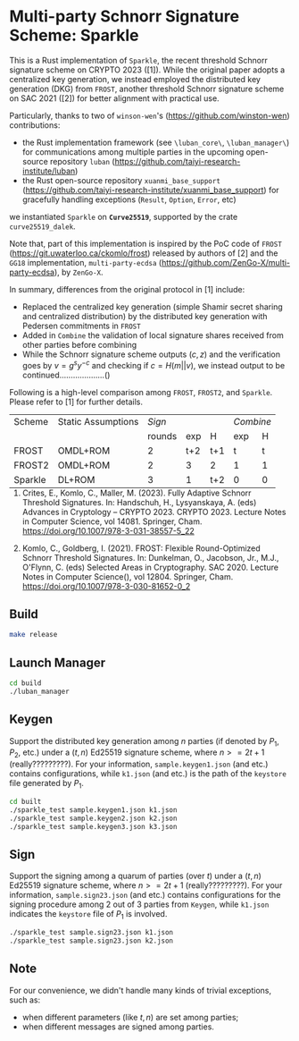 # Multi-party Schnorr Signature Scheme: Sparkle

This is a Rust implementation of `Sparkle`, the recent threshold Schnorr signature scheme on CRYPTO 2023 ([1]). While the original paper adopts a centralized key generation, we instead employed the distributed key generation (DKG) from `FROST`, another threshold Schnorr signature scheme on SAC 2021 ([2]) for better alignment with practical use.

Particularly, thanks to two of `winson-wen`'s (<https://github.com/winston-wen>) contributions:

- the Rust implementation framework (see `\luban_core\`, `\luban_manager\`) for communications among multiple parties in the upcoming open-source repository `luban` (<https://github.com/taiyi-research-institute/luban>)
- the Rust open-source repository `xuanmi_base_support` (<https://github.com/taiyi-research-institute/xuanmi_base_support>) for gracefully handling exceptions (`Result`, `Option`, `Error`, etc)

we instantiated `Sparkle` on **`Curve25519`**, supported by the crate `curve25519_dalek`.

Note that, part of this implementation is inspired by the PoC code of `FROST` (<https://git.uwaterloo.ca/ckomlo/frost>) released by authors of [2] and the `GG18` implementation, `multi-party-ecdsa` (<https://github.com/ZenGo-X/multi-party-ecdsa>), by `ZenGo-X`.

In summary, differences from the original protocol in [1] include:

- Replaced the centralized key generation (simple Shamir secret sharing and centralized distribution) by the distributed key generation with Pedersen commitments in `FROST`
- Added in `Combine` the validation of local signature shares received from other parties before combining
- While the Schnorr signature scheme outputs $(c, z)$ and the verification goes by $v = g^sy^{-c}$ and checking if $c = H(m||v)$, we instead output to be continued....................()

Following is a high-level comparison among `FROST`, `FROST2`, and `Sparkle`. Please refer to [1] for further details.

<table>
    <table style="float:right">
    <tr>
        <td>Scheme</td> 
        <td>Static Assumptions</td>
        <td colspan="3"><i>Sign</i></td>   
        <td colspan="2"><i>Combine</i></td> 
   </tr>
    <tr>
  		 <td> </td>
         <td> </td>
         <td>rounds</td>
         <td>exp</td>
         <td>H</td>
         <td>exp</td>
         <td>H</td>
    </tr>
    <tr>
  		 <td>FROST</td>
         <td>OMDL+ROM</td>
         <td>2</td>
         <td>t+2</td>
         <td>t+1</td>
         <td>t</td>
         <td>t</td>
    </tr>
    <tr>
  		 <td>FROST2</td>
         <td>OMDL+ROM</td>
         <td>2</td>
         <td>3</td>
         <td>2</td>
         <td>1</td>
         <td>1</td>
    </tr>
    <tr>
  		 <td>Sparkle</td>
         <td>DL+ROM</td>
         <td>3</td>
         <td>1</td>
         <td>t+2</td>
         <td>0</td>
         <td>0</td>
    </tr>
</table>
<style>
	table {
   	 margin: auto;
	}
</style>

1. Crites, E., Komlo, C., Maller, M. (2023). Fully Adaptive Schnorr Threshold Signatures. In: Handschuh, H., Lysyanskaya, A. (eds) Advances in Cryptology – CRYPTO 2023. CRYPTO 2023. Lecture Notes in Computer Science, vol 14081. Springer, Cham. <https://doi.org/10.1007/978-3-031-38557-5_22>

2. Komlo, C., Goldberg, I. (2021). FROST: Flexible Round-Optimized Schnorr Threshold Signatures. In: Dunkelman, O., Jacobson, Jr., M.J., O'Flynn, C. (eds) Selected Areas in Cryptography. SAC 2020. Lecture Notes in Computer Science(), vol 12804. Springer, Cham. <https://doi.org/10.1007/978-3-030-81652-0_2>

## Build

```sh
make release
```

## Launch Manager

```sh
cd build
./luban_manager
```

## Keygen

Support the distributed key generation among $n$ parties (if denoted by $P_1$, $P_2$, etc.) under a $(t,n)$ Ed25519 signature scheme, where $n >= 2t + 1$ (really?????????). For your information, `sample.keygen1.json` (and etc.) contains configurations, while `k1.json` (and etc.) is the path of the `keystore` file generated by $P_1$.

```sh
cd built
./sparkle_test sample.keygen1.json k1.json
./sparkle_test sample.keygen2.json k2.json
./sparkle_test sample.keygen3.json k3.json 
```

## Sign

Support the signing among a quarum of parties (over $t$) under a $(t,n)$ Ed25519 signature scheme, where $n >= 2t + 1$ (really?????????). For your information, `sample.sign23.json` (and etc.) contains configurations for the signing procedure among 2 out of 3 parties from `Keygen`, while `k1.json` indicates the `keystore` file of $P_1$ is involved.

```sh
./sparkle_test sample.sign23.json k1.json
./sparkle_test sample.sign23.json k2.json
```

## Note

For our convenience, we didn't handle many kinds of trivial exceptions, such as:

- when different parameters (like $t,n$) are set among parties;
- when different messages are signed among parties.
